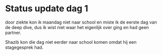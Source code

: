 # Status update dag 1

door ziekte kon ik maandag niet naar school en miste ik de eerste dag van de deep dive, dus ik wist niet waar het eigenlijk over ging en had geen partner.

Shazib kon die dag niet eerder naar school komen omdat hij een stagegesprek had.
